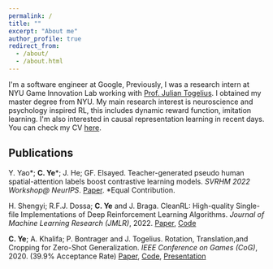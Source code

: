 ```yaml
---
permalink: /
title: ""
excerpt: "About me"
author_profile: true
redirect_from: 
  - /about/
  - /about.html
---
```

I'm a software engineer at Google, Previously, I was a research intern at NYU Game Innovation Lab working with [Prof. Julian Togelius](http://julian.togelius.com/). I obtained my master degree from NYU. My main research interest is neuroscience and psychology inspired RL, this includes dynamic reward function, imitation learning. I'm also interested in causal representation learning in recent days. You can check my CV [here](/files/CV.pdf).

Publications
------
Y. Yao\*; **C. Ye**\*; J. He; GF. Elsayed. Teacher-generated pseudo human spatial-attention labels boost contrastive learning models. *SVRHM 2022 Workshop@ NeurIPS*. [Paper](https://openreview.net/pdf?id=fuWVySKLM8C). *Equal Contribution.

H. Shengyi; R.F.J. Dossa; **C. Ye** and J. Braga. CleanRL: High-quality Single-file Implementations of Deep Reinforcement Learning Algorithms. *Journal of Machine Learning Research (JMLR)*, 2022. [Paper](https://www.jmlr.org/papers/volume23/21-1342/21-1342.pdf), [Code](https://github.com/vwxyzjn/cleanrl)

**C. Ye**; A. Khalifa; P. Bontrager and J. Togelius. Rotation, Translation,and Cropping for Zero-Shot Generalization. *IEEE Conference on Games (CoG)*, 2020. (39.9% Acceptance Rate) [Paper](https://ieee-cog.org/2020/papers/paper_35.pdf), [Code](https://github.com/yooceii/Rotation-Translation-and-Cropping-for-Zero-Shot-Generalization), [Presentation](https://www.youtube.com/watch?v=iRvfw3PxXNc&feature=youtu.be)
